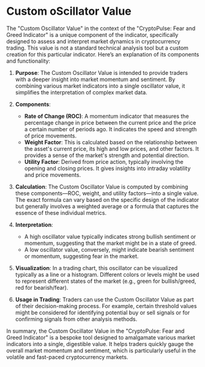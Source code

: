 # Custom oScillator Value

The "Custom Oscillator Value" in the context of the "CryptoPulse: Fear and Greed Indicator" is a unique component of the indicator, specifically designed to assess and interpret market dynamics in cryptocurrency trading. This value is not a standard technical analysis tool but a custom creation for this particular indicator. Here’s an explanation of its components and functionality:

1. **Purpose**: The Custom Oscillator Value is intended to provide traders with a deeper insight into market momentum and sentiment. By combining various market indicators into a single oscillator value, it simplifies the interpretation of complex market data.

2. **Components**:
   - **Rate of Change (ROC)**: A momentum indicator that measures the percentage change in price between the current price and the price a certain number of periods ago. It indicates the speed and strength of price movements.
   - **Weight Factor**: This is calculated based on the relationship between the asset's current price, its high and low prices, and other factors. It provides a sense of the market's strength and potential direction.
   - **Utility Factor**: Derived from price action, typically involving the opening and closing prices. It gives insights into intraday volatility and price movements.

3. **Calculation**: The Custom Oscillator Value is computed by combining these components—ROC, weight, and utility factors—into a single value. The exact formula can vary based on the specific design of the indicator but generally involves a weighted average or a formula that captures the essence of these individual metrics.

4. **Interpretation**:
   - A high oscillator value typically indicates strong bullish sentiment or momentum, suggesting that the market might be in a state of greed.
   - A low oscillator value, conversely, might indicate bearish sentiment or momentum, suggesting fear in the market.

5. **Visualization**: In a trading chart, this oscillator can be visualized typically as a line or a histogram. Different colors or levels might be used to represent different states of the market (e.g., green for bullish/greed, red for bearish/fear).

6. **Usage in Trading**: Traders can use the Custom Oscillator Value as part of their decision-making process. For example, certain threshold values might be considered for identifying potential buy or sell signals or for confirming signals from other analysis methods.

In summary, the Custom Oscillator Value in the "CryptoPulse: Fear and Greed Indicator" is a bespoke tool designed to amalgamate various market indicators into a single, digestible value. It helps traders quickly gauge the overall market momentum and sentiment, which is particularly useful in the volatile and fast-paced cryptocurrency markets.
